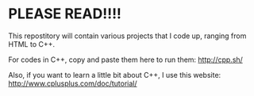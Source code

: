 # PLEASE READ!!!!

This repostitory will contain various projects that I code up, ranging from HTML to C++.

For codes in C++, copy and paste them here to run them: http://cpp.sh/

Also, if you want to learn a little bit about C++, I use this website: http://www.cplusplus.com/doc/tutorial/